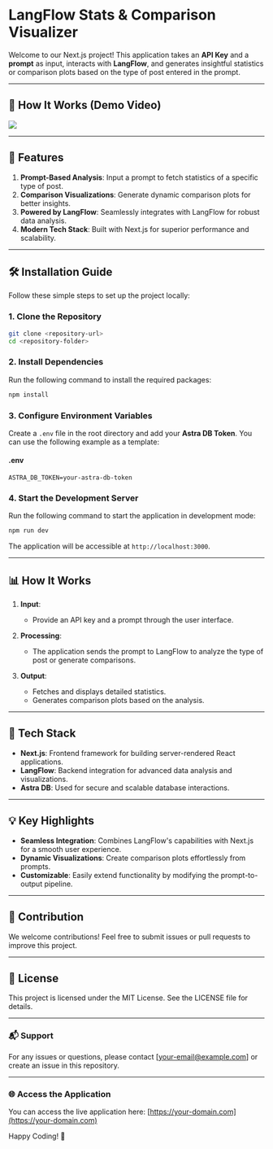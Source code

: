 # LangFlow Stats & Comparison Visualizer

Welcome to our Next.js project! This application takes an **API Key** and a **prompt** as input, interacts with **LangFlow**, and generates insightful statistics or comparison plots based on the type of post entered in the prompt.

---

## 🎥 How It Works (Demo Video)

<img src="https://encrypted-tbn0.gstatic.com/images?q=tbn:ANd9GcS-C_UAhXq9GfuGO452EEzfbKnh1viQB9EDBQ&s">

---

## 🚀 Features

1. **Prompt-Based Analysis**: Input a prompt to fetch statistics of a specific type of post.
2. **Comparison Visualizations**: Generate dynamic comparison plots for better insights.
3. **Powered by LangFlow**: Seamlessly integrates with LangFlow for robust data analysis.
4. **Modern Tech Stack**: Built with Next.js for superior performance and scalability.

---

## 🛠 Installation Guide

Follow these simple steps to set up the project locally:

### 1. Clone the Repository
```bash
git clone <repository-url>
cd <repository-folder>
```

### 2. Install Dependencies
Run the following command to install the required packages:
```bash
npm install
```

### 3. Configure Environment Variables
Create a `.env` file in the root directory and add your **Astra DB Token**. You can use the following example as a template:

#### .env
```env
ASTRA_DB_TOKEN=your-astra-db-token
```

### 4. Start the Development Server
Run the following command to start the application in development mode:
```bash
npm run dev
```

The application will be accessible at `http://localhost:3000`.

---

## 📊 How It Works

1. **Input**:
   - Provide an API key and a prompt through the user interface.

2. **Processing**:
   - The application sends the prompt to LangFlow to analyze the type of post or generate comparisons.

3. **Output**:
   - Fetches and displays detailed statistics.
   - Generates comparison plots based on the analysis.

---

## 🧰 Tech Stack

- **Next.js**: Frontend framework for building server-rendered React applications.
- **LangFlow**: Backend integration for advanced data analysis and visualizations.
- **Astra DB**: Used for secure and scalable database interactions.

---

## 💡 Key Highlights

- **Seamless Integration**: Combines LangFlow's capabilities with Next.js for a smooth user experience.
- **Dynamic Visualizations**: Create comparison plots effortlessly from prompts.
- **Customizable**: Easily extend functionality by modifying the prompt-to-output pipeline.

---

## 🤝 Contribution

We welcome contributions! Feel free to submit issues or pull requests to improve this project.

---

## 📄 License

This project is licensed under the MIT License. See the LICENSE file for details.

---

### 📬 Support
For any issues or questions, please contact [your-email@example.com] or create an issue in this repository.

---

### 🌐 Access the Application
You can access the live application here: [https://your-domain.com](https://your-domain.com)

Happy Coding! 🎉
